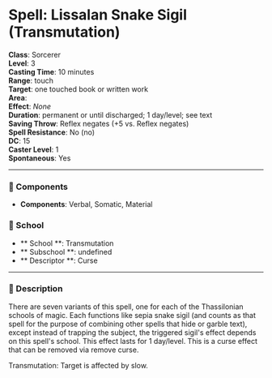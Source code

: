 
# Spell: Lissalan Snake Sigil (Transmutation)
**Class**: Sorcerer  
**Level**: 3  
**Casting Time**: 10 minutes  
**Range**: touch  
**Target**: one touched book or written work  
**Area**:   
**Effect**: _None_  
**Duration**: permanent or until discharged;  1 day/level; see text  
**Saving Throw**: Reflex negates (+5 vs. Reflex negates)  
**Spell Resistance**: No (no)  
**DC**: 15  
**Caster Level**: 1  
**Spontaneous**: Yes

---

### 🔮 Components
- **Components**: Verbal, Somatic, Material

### 🏫 School
- ** School **: Transmutation
- ** Subschool **: undefined
- ** Descriptor **: Curse
---

### 📜 Description
There are seven variants of this spell, one for each of the Thassilonian schools of magic. Each functions like sepia snake sigil (and counts as that spell for the purpose of combining other spells that hide or garble text), except instead of trapping the subject, the triggered sigil's effect depends on this spell's school. This effect lasts for 1 day/level. This is a curse effect that can be removed via remove curse.

Transmutation: Target is affected by slow.
